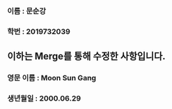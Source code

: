 ### 이름 : 문순강
### 학번 : 2019732039
## 이하는 Merge를 통해 수정한 사항입니다.
### 영문 이름 : Moon Sun Gang
### 생년월일 : 2000.06.29
